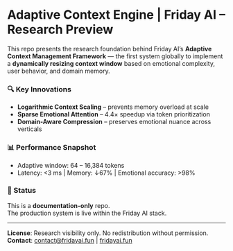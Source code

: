 # Adaptive Context Engine | Friday AI – Research Preview

This repo presents the research foundation behind Friday AI’s **Adaptive Context Management Framework** — the first system globally to implement a **dynamically resizing context window** based on emotional complexity, user behavior, and domain memory.

### 🔍 Key Innovations
- **Logarithmic Context Scaling** – prevents memory overload at scale  
- **Sparse Emotional Attention** – 4.4× speedup via token prioritization  
- **Domain-Aware Compression** – preserves emotional nuance across verticals  

### 📊 Performance Snapshot
- Adaptive window: 64 – 16,384 tokens  
- Latency: <3 ms | Memory: ↓67% | Emotional accuracy: >98%  

### 📄 Status
This is a **documentation-only** repo.  
The production system is live within the Friday AI stack.  

---

**License**: Research visibility only. No redistribution without permission.  
**Contact**: [contact@fridayai.fun](mailto:contact@fridayai.fun) | [fridayai.fun](https://fridayai.fun)
